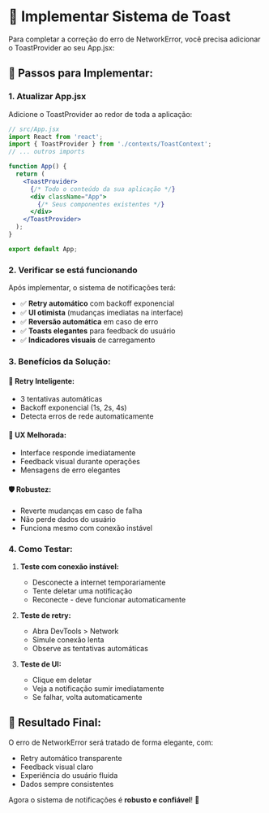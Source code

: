 # 🍞 Implementar Sistema de Toast

Para completar a correção do erro de NetworkError, você precisa adicionar o ToastProvider ao seu App.jsx:

## 📝 Passos para Implementar:

### 1. **Atualizar App.jsx**
Adicione o ToastProvider ao redor de toda a aplicação:

```jsx
// src/App.jsx
import React from 'react';
import { ToastProvider } from './contexts/ToastContext';
// ... outros imports

function App() {
  return (
    <ToastProvider>
      {/* Todo o conteúdo da sua aplicação */}
      <div className="App">
        {/* Seus componentes existentes */}
      </div>
    </ToastProvider>
  );
}

export default App;
```

### 2. **Verificar se está funcionando**
Após implementar, o sistema de notificações terá:

- ✅ **Retry automático** com backoff exponencial
- ✅ **UI otimista** (mudanças imediatas na interface)
- ✅ **Reversão automática** em caso de erro
- ✅ **Toasts elegantes** para feedback do usuário
- ✅ **Indicadores visuais** de carregamento

### 3. **Benefícios da Solução:**

#### 🔄 **Retry Inteligente:**
- 3 tentativas automáticas
- Backoff exponencial (1s, 2s, 4s)
- Detecta erros de rede automaticamente

#### 🎨 **UX Melhorada:**
- Interface responde imediatamente
- Feedback visual durante operações
- Mensagens de erro elegantes

#### 🛡️ **Robustez:**
- Reverte mudanças em caso de falha
- Não perde dados do usuário
- Funciona mesmo com conexão instável

### 4. **Como Testar:**

1. **Teste com conexão instável:**
   - Desconecte a internet temporariamente
   - Tente deletar uma notificação
   - Reconecte - deve funcionar automaticamente

2. **Teste de retry:**
   - Abra DevTools > Network
   - Simule conexão lenta
   - Observe as tentativas automáticas

3. **Teste de UI:**
   - Clique em deletar
   - Veja a notificação sumir imediatamente
   - Se falhar, volta automaticamente

## 🎯 **Resultado Final:**

O erro de NetworkError será tratado de forma elegante, com:
- Retry automático transparente
- Feedback visual claro
- Experiência do usuário fluida
- Dados sempre consistentes

Agora o sistema de notificações é **robusto e confiável**! 🚀
